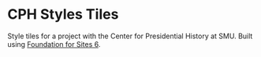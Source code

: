 # CPH Styles Tiles

Style tiles for a project with the Center for Presidential History at SMU. Built using [Foundation for Sites 6](http://foundation.zurb.com/sites).
